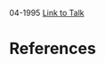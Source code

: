

04-1995
[Link to Talk](https://www.churchofjesuschrist.org/study/general-conference/1995/04/priesthood-session?lang=eng)



# References
